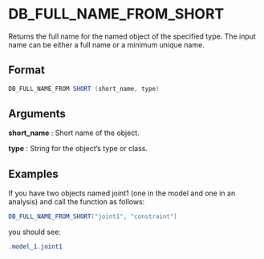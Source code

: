 # DB_FULL_NAME_FROM_SHORT

Returns the full name for the named object of the specified type. The input name can be either a full name or a minimum unique name. 

## Format 
```java
DB_FULL_NAME_FROM SHORT (short_name, type) 
```
## Arguments 

 



**short_name**
: Short name of the object. 


**type**
: String for the object’s type or class. 


## Examples 

If you have two objects named joint1 (one in the model and one in an analysis) and call the function as follows: 
```java
DB_FULL_NAME_FROM_SHORT("joint1", "constraint")
```
you should see: 
```java
.model_1.joint1
```